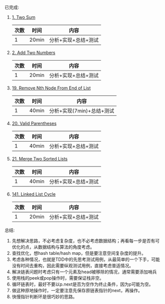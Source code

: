 已完成:
1. [1. Two Sum](https://leetcode.com/problems/two-sum/)
   
   | 次数 | 时间 | 内容 |
   | ------ | ------ | ------ |
   | 1 | 20min | 分析+实现+总结+测试 |
2. [2. Add Two Numbers](https://leetcode.com/problems/add-two-numbers/)
   
   | 次数 | 时间 | 内容 |
   | ------ | ------ | ------ |
   | 1 | 20min | 分析+实现+总结+测试 |
   
3. [19. Remove Nth Node From End of List](https://leetcode.com/problems/remove-nth-node-from-end-of-list/)
   
   | 次数 | 时间 | 内容 |
   | ------ | ------ | ------ |
   | 1 | 40min | 分析+实现(7min)+总结+测试 |
   
4. [20. Valid Parentheses](https://leetcode.com/problems/valid-parentheses/)

   | 次数 | 时间 | 内容 |
   | ------ | ------ | ------ |
   | 1 | 40min | 分析+实现+总结+测试 |
   
5. [21. Merge Two Sorted Lists](https://leetcode.com/problems/merge-two-sorted-lists/)

   | 次数 | 时间 | 内容 |
   | ------ | ------ | ------ |
   | 1 | 40min | 分析+实现+总结+测试 |
   
6. [141. Linked List Cycle](https://leetcode.com/problems/linked-list-cycle/)

   | 次数 | 时间 | 内容 |
   | ------ | ------ | ------ |
   | 1 | 20min | 分析+实现+总结+测试 |

总结:
1. 先想解决思路，不必考虑复杂度，也不必考虑数据结构；再看每一步是否有可优化的点，从数据结构与算法的角度考虑。
2. 查找优化，想hash table/hash map，但是要注意空间复杂度的提升。
3. 考虑各种情况，也就是TDD中的先思考测试用例，从最简单的一个下手，可能没有时间去重构，因此需要纵观测试用例，直接考虑普适情况。
4. 解决链表问题时考虑只有一个元素及head被移除的情况，通常需要添加哨兵
5. 使用栈的peek或pop操作时，需要保证栈非空。
6. 循环链表时，最好不要以p.next是否为空作为终止条件，因为p可能为空。
7. 做这种原地操作时，一定要注意先保存原链表指针的next，再操作。
8. 快慢指针判断环是很巧妙的思路。